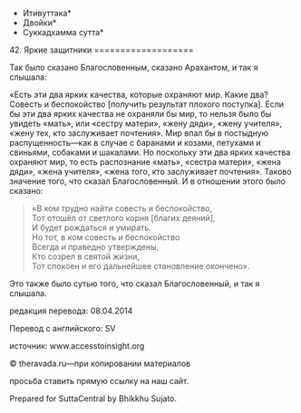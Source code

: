 * Итивуттака*
* Двойки*
* Суккадхамма сутта*

42\. Яркие защитники
\=\=\=\=\=\=\=\=\=\=\=\=\=\=\=\=\=\=\=

Так было сказано Благословенным, сказано Арахантом, и так я слышала:

«Есть эти два ярких качества, которые охраняют мир\. Какие два? Совесть и беспокойство \[получить результат плохого поступка\]\. Если бы эти два ярких качества не охраняли бы мир, то нельзя было бы увидеть «мать», или «сестру матери», «жену дяди», «жену учителя», «жену тех, кто заслуживает почтения»\. Мир впал бы в постыдную распущенность—как в случае с баранами и козами, петухами и свиньями, собаками и шакалами\. Но поскольку эти два ярких качества охраняют мир, то есть распознание «мать», «сестра матери», «жена дяди», «жена учителя», «жена того, кто заслуживает почтения»\. Таково значение того, что сказал Благословенный\. И в отношении этого было сказано:

> «В ком трудно найти совесть и беспокойство,  
> Тот отошёл от светлого корня \[благих деяний\],  
> И будет рождаться и умирать\.  
> Но тот, в ком совесть и беспокойство  
> Всегда и праведно утверждены,  
> Кто созрел в святой жизни,  
> Тот спокоен и его дальнейшее становление окончено»\.

Это также было сутью того, что сказал Благословенный, и так я слышала\.

редакция перевода: 08\.04\.2014

Перевод с английского: SV

источник: www\.accesstoinsight\.org

© theravada\.ru—при копировании материалов

просьба ставить прямую ссылку на наш сайт\.

Prepared for SuttaCentral by Bhikkhu Sujato\.